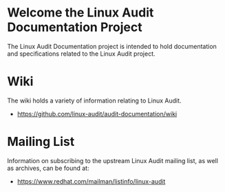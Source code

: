 # Welcome the Linux Audit Documentation Project

The Linux Audit Documentation project is intended to hold documentation and specifications related to the Linux Audit project.

# Wiki

The wiki holds a variety of information relating to Linux Audit.

* https://github.com/linux-audit/audit-documentation/wiki

# Mailing List

Information on subscribing to the upstream Linux Audit mailing list, as well as archives, can be found at:

* https://www.redhat.com/mailman/listinfo/linux-audit
